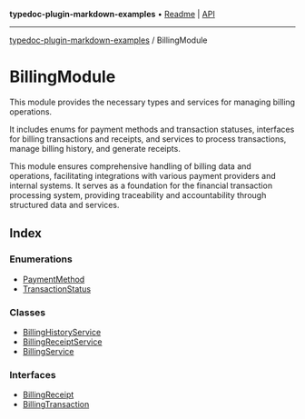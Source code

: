 **typedoc-plugin-markdown-examples** • [Readme](../README.md) \| [API](../modules.md)

***

[typedoc-plugin-markdown-examples](../README.md) / BillingModule

# BillingModule

This module provides the necessary types and services for managing billing operations.

It includes enums for payment methods and transaction statuses, interfaces for billing transactions and receipts,
and services to process transactions, manage billing history, and generate receipts.

This module ensures comprehensive handling of billing data and operations, facilitating integrations with various payment providers and internal systems. It serves as a foundation for the financial transaction processing system, providing traceability and accountability through structured data and services.

## Index

### Enumerations

- [PaymentMethod](enumerations/PaymentMethod.md)
- [TransactionStatus](enumerations/TransactionStatus.md)

### Classes

- [BillingHistoryService](classes/BillingHistoryService.md)
- [BillingReceiptService](classes/BillingReceiptService.md)
- [BillingService](classes/BillingService.md)

### Interfaces

- [BillingReceipt](interfaces/BillingReceipt.md)
- [BillingTransaction](interfaces/BillingTransaction.md)
